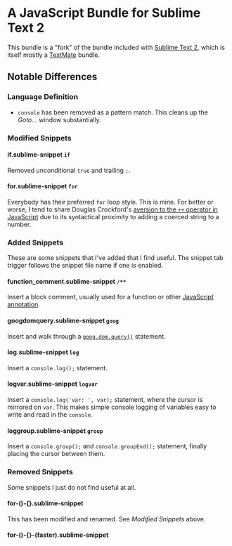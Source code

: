 # A JavaScript Bundle for Sublime Text 2

This bundle is a "fork" of the bundle included with [Sublime Text 2](http://sublimetext.com/2), which is itself mostly a [TextMate](http://macromates.com/) bundle.

## Notable Differences

### Language Definition
* `console` has been removed as a pattern match.  This cleans up the *Goto...* window substantially.

### Modified Snippets

#### if.sublime-snippet `if`
Removed unconditional `true` and trailing `;`.

#### for.sublime-snippet `for`
Everybody has their preferred `for` loop style.  This is mine.  For better or worse, I tend to share Douglas Crockford's [aversion to the `++` operator in JavaScript](http://javascript.crockford.com/code.html) due to its syntactical proximity to adding a coerced string to a number.

### Added Snippets
These are some snippets that I've added that I find useful.  The snippet tab trigger follows the snippet file name if one is enabled.

#### function_comment.sublime-snippet `/**`
Insert a block comment, usually used for a function or other [JavaScript annotation](http://code.google.com/closure/compiler/docs/js-for-compiler.html).

#### googdomquery.sublime-snippet `goog`

Insert and walk through a [`goog.dom.query()`](http://closure-library.googlecode.com/svn/docs/closure_third_party_closure_goog_dojo_dom_query.js.html) statement.

#### log.sublime-snippet `log`

Insert a `console.log();` statement.

#### logvar.sublime-snippet `logvar`

Insert a `console.log('var: ', var);` statement, where the cursor is mirrored on `var`.  This makes simple console logging of variables easy to write and read in the `console`.

#### loggroup.sublime-snippet `group`

Insert a `console.group();` and `console.groupEnd();` statement, finally placing the cursor between them.

### Removed Snippets
Some snippets I just do not find useful at all.

#### for-()-{}.sublime-snippet
This has been modified and renamed.  See *Modified Snippets* above.

#### for-()-{}-(faster).sublime-snippet
